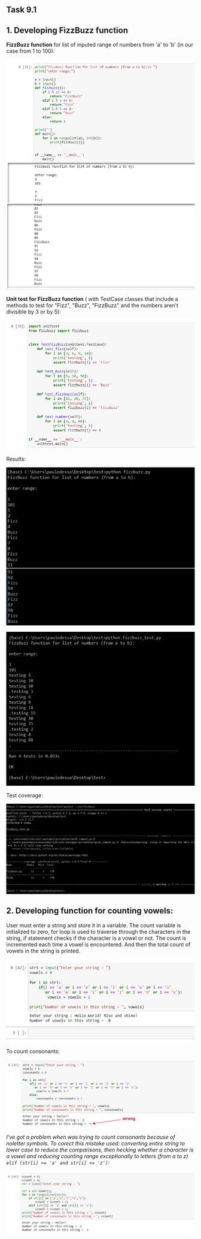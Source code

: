 ## Task 9.1

## 1. Developing FizzBuzz function 

**FizzBuzz function** for list of inputed range of numbers from 'a' to 'b' (in our case from 1 to 100):

![Image1](screenshots/1.jpg "fizzbuzz")

**Unit test for FizzBuzz function** ( with TestCase classes that include a methods to test for "Fizz", "Buzz", "FizzBuzz" and the numbers aren't divisible by 3 or by 5):

![Image2](screenshots/2.jpg "unit test")

Results:

![Image3](screenshots/3.jpg "funct")

![Image4](screenshots/4.jpg "test")

Test coverage:

![Image5](screenshots/5.jpg "cover")

## 2. Developing function for counting vowels:

User must enter a string and store it in a variable. The count variable is initialized to zero, for loop is used to traverse through the characters in the string, if statement checks if the character is a vowel or not. The count is incremented each time a vowel is encountered. And then the total count of vowels in the string is printed.

![Image6](screenshots/6.jpg "count")

To count consonants:

![Image7](screenshots/7.jpg "count cons")

_I've got a problem when was trying to count consonants because of noletter symbols. To corect this mistake used: converting entire string to lower case to reduce the comparisons, then hecking whether a character is a vowel and reducing counting range exceptionally to letters (from a to z) `elif (str[i] >= 'a' and str[i] <= 'z')`:_

![Image8](screenshots/8.jpg "count cons right")





